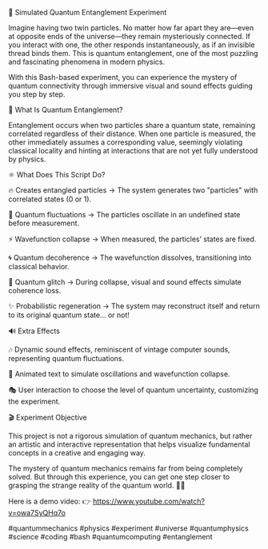 🔬 Simulated Quantum Entanglement Experiment

Imagine having two twin particles. No matter how far apart they are—even at opposite ends of the universe—they remain mysteriously connected. If you interact with one, the other responds instantaneously, as if an invisible thread binds them. This is quantum entanglement, one of the most puzzling and fascinating phenomena in modern physics.

With this Bash-based experiment, you can experience the mystery of quantum connectivity through immersive visual and sound effects guiding you step by step.

🔹 What Is Quantum Entanglement?

Entanglement occurs when two particles share a quantum state, remaining correlated regardless of their distance. When one particle is measured, the other immediately assumes a corresponding value, seemingly violating classical locality and hinting at interactions that are not yet fully understood by physics.


⚛️ What Does This Script Do?

🔥 Creates entangled particles → The system generates two "particles" with correlated states (0 or 1). 

🌊 Quantum fluctuations → The particles oscillate in an undefined state before measurement. 

⚡ Wavefunction collapse → When measured, the particles’ states are fixed. 

🌀 Quantum decoherence → The wavefunction dissolves, transitioning into classical behavior. 

🔄 Quantum glitch → During collapse, visual and sound effects simulate coherence loss. 

✨ Probabilistic regeneration → The system may reconstruct itself and return to its original quantum state... or not!


🔊 Extra Effects

🎶 Dynamic sound effects, reminiscent of vintage computer sounds, representing quantum fluctuations. 

📡 Animated text to simulate oscillations and wavefunction collapse. 

🎭 User interaction to choose the level of quantum uncertainty, customizing the experiment.


🎬 Experiment Objective

This project is not a rigorous simulation of quantum mechanics, but rather an artistic and interactive representation that helps visualize fundamental concepts in a creative and engaging way.

The mystery of quantum mechanics remains far from being completely solved. But through this experience, you can get one step closer to grasping the strange reality of the quantum world. 🚀✨

Here is a demo video:
👉 https://www.youtube.com/watch?v=owa7SyQHq7o

#quantummechanics #physics #experiment #universe #quantumphysics #science #coding #bash #quantumcomputing #entanglement
